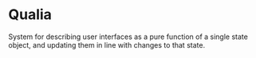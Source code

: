 # Qualia
System for describing user interfaces as a pure function of a single state object, and updating them in line with changes to that state.
